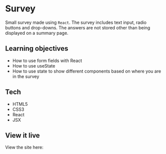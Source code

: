 # Survey

Small survey made using `React`. The survey includes text input, radio buttons and drop-downs. The answers are not stored other than being displayed on a summary page.

## Learning objectives
* How to use form fields with React
* How to use useState
* How to use state to show different components based on where you are in the survey

## Tech
* HTML5
* CSS3
* React
* JSX

## View it live
View the site here: 
